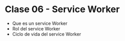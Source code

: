 # Clase 06 - Service Worker

- Que es un service Worker
- Rol del service Worker
- Ciclo de vida del service Worker